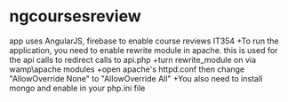 ngcoursesreview
===============

 app uses AngularJS, firebase to enable course reviews IT354
+To run the application, you need to enable rewrite module in apache. this is used for the api calls to redirect calls to api.php
+turn rewrite_module on via wamp\apache modules
+open apache's httpd.conf then change "AllowOverride None" to "AllowOverride All"
+You also need to install mongo and enable in your php.ini file
